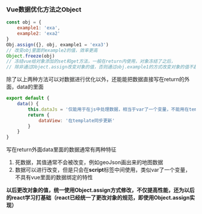 ###  Vue数据优化方法之Object

```javascript
const obj = {
    example1: 'exa',
    example2: 'exa2'
}
Obj.assign({}, obj, example1 = 'exa3')
// 改变obj里面的example2的值，效率更高
Object.freeze(obj)
// 冻结vue给对象添加的set和get方法，一般在return内使用，对象冻结了之后，
// 除非通过Object.assign改变对象的值，否则通过obj.example1的方式改变对象的值不起作用，无法让视图同步更新
```

除了以上两种方法可以对数据进行优化以外，还能能把数据直接写在return的外面，data的里面

```javascript
export default {
    data() {
        this.dataJs = '仅能用于在js中处理数据，相当于var了一个变量，不能用在template里'
        return {
            dataView: '在template同步更新'
        }
    }
}
```

写在return外面data里面的数据通常有两种特征

1. 死数据，其值通常不会被改变，例如geoJson画出来的地图数据
2. 数据可以进行改变，但是只会在**script**标签中间使用，类似var了一个变量，不具有vue里面的数据绑定的特性





**以后更改对象的值，统一使用Object.assign方式修改，不仅提高性能，还为以后的react学习打基础（react已经统一了更改对象的规范，即使用Object.assign实现）**